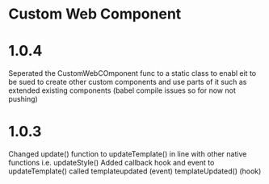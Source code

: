 Custom Web Component
=======================

# 1.0.4

Seperated the CustomWebCOmponent func to a static class to enabl eit to be sued to create other custom components
and use parts of it such as extended existing components (babel compile issues so for now not pushing)

# 1.0.3

Changed update() function to updateTemplate() in line with other native functions i.e. updateStyle()
Added callback hook and event to updateTemplate() called templateupdated (event) templateUpdated() (hook)